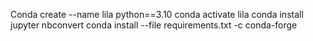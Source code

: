 Conda create --name lila python==3.10
conda activate lila
conda install jupyter nbconvert
conda install --file requirements.txt -c conda-forge
